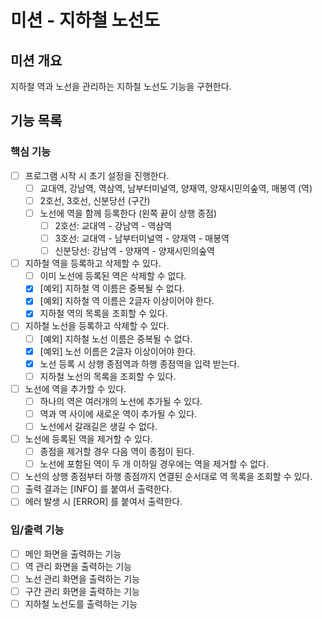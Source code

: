 # 미션 - 지하철 노선도

## 미션 개요

지하철 역과 노선을 관리하는 지하철 노선도 기능을 구현한다.

## 기능 목록

### 핵심 기능

- [ ] 프로그램 시작 시 초기 설정을 진행한다.
    - [ ] 교대역, 강남역, 역삼역, 남부터미널역, 양재역, 양재시민의숲역, 매봉역 (역)
    - [ ] 2호선, 3호선, 신분당선 (구간)
    - [ ] 노선에 역을 함께 등록한다 (왼쪽 끝이 상행 종점)
        - [ ] 2호선: 교대역 - 강남역 - 역삼역
        - [ ] 3호선: 교대역 - 남부터미널역 - 양재역 - 매봉역
        - [ ] 신분당선: 강남역 - 양재역 - 양재시민의숲역
- [ ] 지하철 역을 등록하고 삭제할 수 있다.
    - [ ] 이미 노선에 등록된 역은 삭제할 수 없다.
    - [x] [예외] 지하철 역 이름은 중복될 수 없다.
    - [x] [예외] 지하철 역 이름은 2글자 이상이어야 한다.
    - [x] 지하철 역의 목록을 조회할 수 있다.
- [ ] 지하철 노선을 등록하고 삭제할 수 있다.
    - [ ] [예외] 지하철 노선 이름은 중복될 수 없다.
    - [x] [예외] 노선 이름은 2글자 이상이어야 한다.
    - [x] 노선 등록 시 상행 종점역과 하행 종점역을 입력 받는다.
    - [ ] 지하철 노선의 목록을 조회할 수 있다.
- [ ] 노선에 역을 추가할 수 있다.
    - [ ] 하나의 역은 여러개의 노선에 추가될 수 있다.
    - [ ] 역과 역 사이에 새로운 역이 추가될 수 있다.
    - [ ] 노선에서 갈래길은 생길 수 없다.
- [ ] 노선에 등록된 역을 제거할 수 있다.
    - [ ] 종점을 제거할 경우 다음 역이 종점이 된다.
    - [ ] 노선에 포함된 역이 두 개 이하일 경우에는 역을 제거할 수 없다.
- [ ] 노선의 상행 종점부터 하행 종점까지 연결된 순서대로 역 목록을 조회할 수 있다.
- [ ] 출력 결과는 [INFO] 를 붙여서 출력한다.
- [ ] 에러 발생 시 [ERROR] 를 붙여서 출력한다.

### 입/출력 기능

- [ ] 메인 화면을 출력하는 기능
- [ ] 역 관리 화면을 출력하는 기능
- [ ] 노선 관리 화면을 출력하는 기능
- [ ] 구간 관리 화면을 출력하는 기능
- [ ] 지하철 노선도를 출력하는 기능
